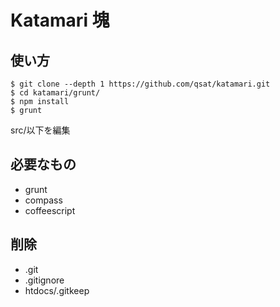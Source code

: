 Katamari 塊
========
## 使い方
```shell
$ git clone --depth 1 https://github.com/qsat/katamari.git
$ cd katamari/grunt/
$ npm install
$ grunt
```
src/以下を編集

## 必要なもの
- grunt
- compass
- coffeescript

## 削除
- .git
- .gitignore
- htdocs/.gitkeep

